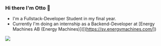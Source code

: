 ### Hi there I'm Otto 👋

- I'm a Fullstack-Developer Student in my final year.
- Currently I'm doing an internship as a Backend-Developer at [Energy Machines AB (Energy Machines)]([(https://sv.energymachines.com/])

![](https://github-readme-stats.vercel.app/api/top-langs/?username=jfMoller&theme=white&hide_border=true&include_all_commits=true&count_private=true&layout=compact)
<!--
**Ottowski/Ottowski** is a ✨ _special_ ✨ repository because its `README.md` (this file) appears on your GitHub profile.

Here are some ideas to get you started:

- 🔭 I’m currently working on ...
- 🌱 I’m currently learning ...
- 👯 I’m looking to collaborate on ...
- 🤔 I’m looking for help with ...
- 💬 Ask me about ...
- 📫 How to reach me: ...
- 😄 Pronouns: ...
- ⚡ Fun fact: ...
-->
